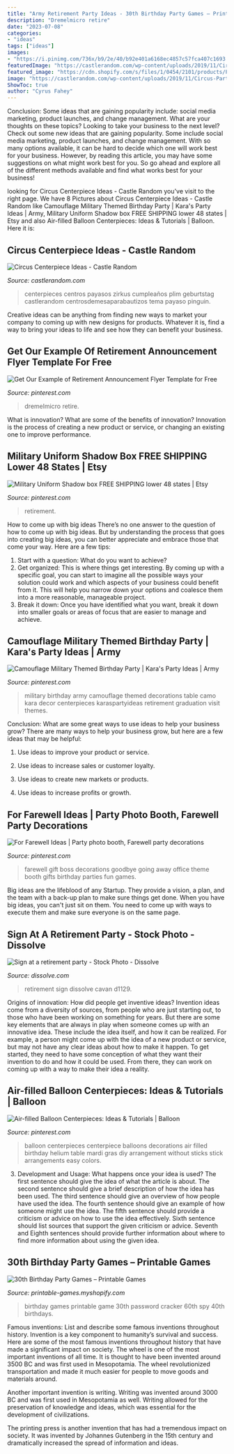 ```yaml
---
title: "Army Retirement Party Ideas - 30th Birthday Party Games – Printable Games"
description: "Dremelmicro retire"
date: "2023-07-08"
categories:
- "ideas"
tags: ["ideas"]
images:
- "https://i.pinimg.com/736x/b9/2e/40/b92e401a6168ec4857c57fca407c1693.jpg"
featuredImage: "https://castlerandom.com/wp-content/uploads/2019/11/Circus-Party-Carnival-Party-Birthday-Centerpiece-Table-Decoration.jpg"
featured_image: "https://cdn.shopify.com/s/files/1/0454/2101/products/Password-Cracker-Game_Page_1-M_grande.png?v=1399474316"
image: "https://castlerandom.com/wp-content/uploads/2019/11/Circus-Party-Carnival-Party-Birthday-Centerpiece-Table-Decoration.jpg"
ShowToc: true
author: "Cyrus Fahey"
---
```



Conclusion: Some ideas that are gaining popularity include: social media marketing, product launches, and change management. What are your thoughts on these topics?
Looking to take your business to the next level? Check out some new ideas that are gaining popularity. Some include social media marketing, product launches, and change management. With so many options available, it can be hard to decide which one will work best for your business. However, by reading this article, you may have some suggestions on what might work best for you. So go ahead and explore all of the different methods available and find what works best for your business!

	

		
looking for Circus Centerpiece Ideas - Castle Random you've visit to the right page. We have 8 Pictures about Circus Centerpiece Ideas - Castle Random like Camouflage Military Themed Birthday Party | Kara&#039;s Party Ideas | Army, Military Uniform Shadow box FREE SHIPPING lower 48 states | Etsy and also Air-filled Balloon Centerpieces: Ideas &amp; Tutorials | Balloon. Here it is:
		
    
## Circus Centerpiece Ideas - Castle Random

<img loading=lazy src="https://castlerandom.com/wp-content/uploads/2019/11/Circus-Party-Carnival-Party-Birthday-Centerpiece-Table-Decoration.jpg" onerror="this.onerror=null;this.src='https://tse4.mm.bing.net/th?id=OIP.uTxirFu9TirAKRsUwLUvvgHaLw&amp;pid=15.1';" alt="Circus Centerpiece Ideas - Castle Random">

_Source: castlerandom.com_

>centerpieces centros payasos zirkus cumpleaños plim geburtstag castlerandom centrosdemesaparabautizos tema payaso pinguin. 

	

Creative ideas can be anything from finding new ways to market your company to coming up with new designs for products. Whatever it is, find a way to bring your ideas to life and see how they can benefit your business.

    
## Get Our Example Of Retirement Announcement Flyer Template For Free

<img loading=lazy src="https://i.pinimg.com/736x/b9/2e/40/b92e401a6168ec4857c57fca407c1693.jpg" onerror="this.onerror=null;this.src='https://tse4.mm.bing.net/th?id=OIP.kBKray7bW1mRQuKd7hqEgAHaLH&amp;pid=15.1';" alt="Get Our Example of Retirement Announcement Flyer Template for Free">

_Source: pinterest.com_

>dremelmicro retire. 

	

What is innovation? What are some of the benefits of innovation?
Innovation is the process of creating a new product or service, or changing an existing one to improve performance.

    
## Military Uniform Shadow Box FREE SHIPPING Lower 48 States | Etsy

<img loading=lazy src="https://i.pinimg.com/736x/86/d1/44/86d14480489542e20942ea7563cb5565.jpg" onerror="this.onerror=null;this.src='https://tse1.mm.bing.net/th?id=OIP.9B92R6CDsQBh-ZoOaLMMOgHaJ3&amp;pid=15.1';" alt="Military Uniform Shadow box FREE SHIPPING lower 48 states | Etsy">

_Source: pinterest.com_

>retirement. 

	

How to come up with big ideas
There’s no one answer to the question of how to come up with big ideas. But by understanding the process that goes into creating big ideas, you can better appreciate and embrace those that come your way. Here are a few tips:
1. Start with a question: What do you want to achieve?
2. Get organized: This is where things get interesting. By coming up with a specific goal, you can start to imagine all the possible ways your solution could work and which aspects of your business could benefit from it. This will help you narrow down your options and coalesce them into a more reasonable, manageable project.
3. Break it down: Once you have identified what you want, break it down into smaller goals or areas of focus that are easier to manage and achieve.

    
## Camouflage Military Themed Birthday Party | Kara&#039;s Party Ideas | Army

<img loading=lazy src="https://i.pinimg.com/736x/f0/42/2f/f0422f7ca29a0713ebcf69322fbb743b.jpg" onerror="this.onerror=null;this.src='https://tse3.mm.bing.net/th?id=OIP.Xs74LU-j2KKAUug2Czhe4wHaLH&amp;pid=15.1';" alt="Camouflage Military Themed Birthday Party | Kara&#039;s Party Ideas | Army">

_Source: pinterest.com_

>military birthday army camouflage themed decorations table camo kara decor centerpieces karaspartyideas retirement graduation visit themes. 

	

Conclusion: What are some great ways to use ideas to help your business grow?
There are many ways to help your business grow, but here are a few ideas that may be helpful:
1. Use ideas to improve your product or service.

2. Use ideas to increase sales or customer loyalty.

3. Use ideas to create new markets or products.

4. Use ideas to increase profits or growth.

    
## For Farewell Ideas | Party Photo Booth, Farewell Party Decorations

<img loading=lazy src="https://i.pinimg.com/736x/60/cf/7c/60cf7c511e534bba94dce278e0231759.jpg" onerror="this.onerror=null;this.src='https://tse1.mm.bing.net/th?id=OIP.jcyzm3r8NOQu121MUTSG6wHaJ3&amp;pid=15.1';" alt="For Farewell Ideas | Party photo booth, Farewell party decorations">

_Source: pinterest.com_

>farewell gift boss decorations goodbye going away office theme booth gifts birthday parties fun games. 

	

Big ideas are the lifeblood of any Startup. They provide a vision, a plan, and the team with a back-up plan to make sure things get done. When you have big ideas, you can't just sit on them. You need to come up with ways to execute them and make sure everyone is on the same page.

    
## Sign At A Retirement Party - Stock Photo - Dissolve

<img loading=lazy src="https://cdn7.dissolve.com/p/D1129_6_269/D1129_6_269_1200.jpg" onerror="this.onerror=null;this.src='https://tse2.mm.bing.net/th?id=OIP.ma3d5HNq6Ld1DgaIO4Xy9gHaKh&amp;pid=15.1';" alt="Sign at a retirement party - Stock Photo - Dissolve">

_Source: dissolve.com_

>retirement sign dissolve cavan d1129. 

	

Origins of innovation: How did people get inventive ideas?
Invention ideas come from a diversity of sources, from people who are just starting out, to those who have been working on something for years. But there are some key elements that are always in play when someone comes up with an innovative idea. These include the idea itself, and how it can be realized. For example, a person might come up with the idea of a new product or service, but may not have any clear ideas about how to make it happen. To get started, they need to have some conception of what they want their invention to do and how it could be used. From there, they can work on coming up with a way to make their idea a reality.

    
## Air-filled Balloon Centerpieces: Ideas &amp; Tutorials | Balloon

<img loading=lazy src="https://i.pinimg.com/736x/2d/d5/92/2dd592c074fe0522ca99131df692d408--balloon-centerpieces-centerpiece-ideas.jpg" onerror="this.onerror=null;this.src='https://tse4.mm.bing.net/th?id=OIP.670fLxjblWejqoWF33-mzQHaJw&amp;pid=15.1';" alt="Air-filled Balloon Centerpieces: Ideas &amp; Tutorials | Balloon">

_Source: pinterest.com_

>balloon centerpieces centerpiece balloons decorations air filled birthday helium table mardi gras diy arrangement without sticks stick arrangements easy colors. 

	

3. Development and Usage: What happens once your idea is used?
The first sentence should give the idea of what the article is about. The second sentence should give a brief description of how the idea has been used. The third sentence should give an overview of how people have used the idea. The fourth sentence should give an example of how someone might use the idea. The fifth sentence should provide a criticism or advice on how to use the idea effectively. Sixth sentence should list sources that support the given criticism or advice. Seventh and Eighth sentences should provide further information about where to find more information about using the given idea.

    
## 30th Birthday Party Games – Printable Games

<img loading=lazy src="https://cdn.shopify.com/s/files/1/0454/2101/products/Password-Cracker-Game_Page_1-M_grande.png?v=1399474316" onerror="this.onerror=null;this.src='https://tse2.mm.bing.net/th?id=OIP.KFHcxj1ZQyyg-iVPrTMBwwAAAA&amp;pid=15.1';" alt="30th Birthday Party Games – Printable Games">

_Source: printable-games.myshopify.com_

>birthday games printable game 30th password cracker 60th spy 40th birthdays. 

	

Famous inventions: List and describe some famous inventions throughout history.
Invention is a key component to humanity’s survival and success. Here are some of the most famous inventions throughout history that have made a significant impact on society.
The wheel is one of the most important inventions of all time. It is thought to have been invented around 3500 BC and was first used in Mesopotamia. The wheel revolutionized transportation and made it much easier for people to move goods and materials around.

Another important invention is writing. Writing was invented around 3000 BC and was first used in Mesopotamia as well. Writing allowed for the preservation of knowledge and ideas, which was essential for the development of civilizations.

The printing press is another invention that has had a tremendous impact on society. It was invented by Johannes Gutenberg in the 15th century and dramatically increased the spread of information and ideas.

